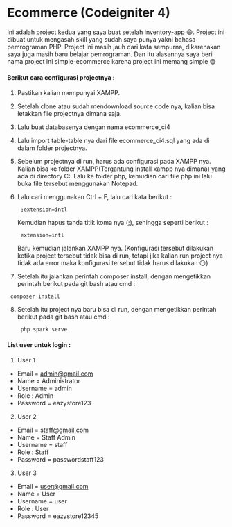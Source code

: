 # Ecommerce (Codeigniter 4)

Ini adalah project kedua yang saya buat setelah inventory-app :smile:. Project ini dibuat untuk mengasah skill yang sudah saya punya yakni bahasa pemrograman PHP. Project ini masih jauh dari kata sempurna, dikarenakan saya juga masih baru belajar pemrograman. Dan itu alasannya saya beri nama project ini simple-ecommerce karena project ini memang simple :sweat_smile:

<h4>Berikut cara configurasi projectnya : </h4>

1. Pastikan kalian mempunyai XAMPP.
2. Setelah clone atau sudah mendownload source code nya, kalian bisa letakkan file projectnya dimana saja.
3. Lalu buat databasenya dengan nama ecommerce_ci4
4. Lalu import table-table nya dari file ecommerce_ci4.sql yang ada di dalam folder projectnya.
5. Sebelum projectnya di run, harus ada configurasi pada XAMPP nya. Kalian bisa ke folder XAMPP(Tergantung install xampp nya dimana) yang ada di directory C:. Lalu ke folder php, kemudian cari file php.ini lalu buka file tersebut menggunakan Notepad. 
6. Lalu cari menggunakan Ctrl + F, lalu cari kata berikut : 
   ```
    ;extension=intl
   ```
   Kemudian hapus tanda titik koma nya (;), sehingga seperti berikut : 
   ```
    extension=intl
   ```
   Baru kemudian jalankan XAMPP nya.
   (Konfigurasi tersebut dilakukan ketika project tersebut tidak bisa di run, tetapi jika kalian run project nya tidak ada error maka konfigurasi tersebut tidak harus dilakukan :no_mouth:)

7.  Setelah itu jalankan perintah composer install, dengan mengetikkan perintah berikut pada git bash atau cmd :
   ```
    composer install
   ```
8. Setelah itu project nya baru bisa di run, dengan mengetikkan perintah berikut pada git bash atau cmd :
   ```
    php spark serve
   ```
   
   
<h4>List user untuk login : </h4>

1. User 1
- Email = admin@gmail.com  
- Name = Administrator
- Username = admin
- Role : Admin
- Password = eazystore123

2. User 2
- Email = staff@gmail.com
- Name = Staff Admin
- Username = staff
- Role : Staff
- Password = passwordstaff123

3. User 3
- Email = user@gmail.com
- Name = User
- Username = user
- Role : User
- Password = eazystore12345
